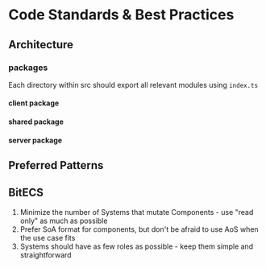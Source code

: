 # Code Standards & Best Practices

## Architecture

### packages

Each directory within src should export all relevant modules using `index.ts`

#### client package

#### shared package

#### server package

## Preferred Patterns

## BitECS

1. Minimize the number of Systems that mutate Components - use "read only" as much as possible
1. Prefer SoA format for components, but don't be afraid to use AoS when the use case fits
1. Systems should have as few roles as possible - keep them simple and straightforward
